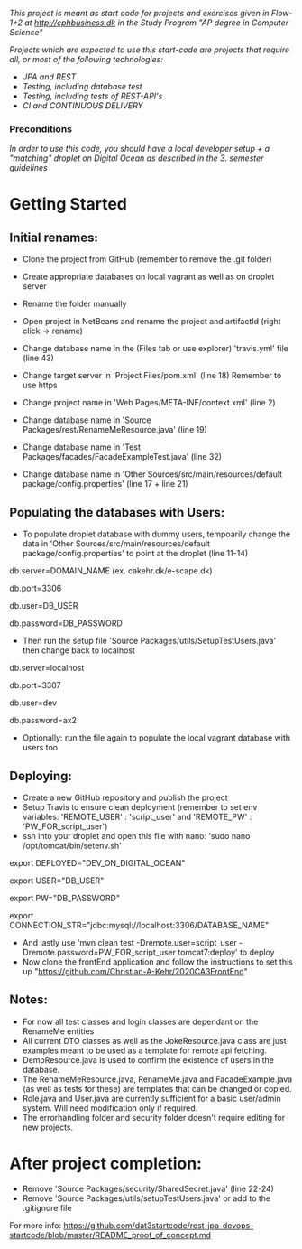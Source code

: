 *This project is meant as start code for projects and exercises given in Flow-1+2 at http://cphbusiness.dk in the Study Program "AP degree in Computer Science"*

*Projects which are expected to use this start-code are projects that require all, or most of the following technologies:*
 - *JPA and REST*
- *Testing, including database test*
- *Testing, including tests of REST-API's*
- *CI and CONTINUOUS DELIVERY*

### Preconditions
*In order to use this code, you should have a local developer setup + a "matching" droplet on Digital Ocean as described in the 3. semester guidelines* 
# Getting Started

## Initial renames:

- Clone the project from GitHub (remember to remove the .git folder)
- Create appropriate databases on local vagrant as well as on droplet server
- Rename the folder manually
- Open project in NetBeans and rename the project and artifactId (right click -> rename)

- Change database name in the (Files tab or use explorer) 'travis.yml' file (line 43)
- Change target server in 'Project Files/pom.xml' (line 18) Remember to use https
- Change project name in 'Web Pages/META-INF/context.xml' (line 2)
- Change database name in 'Source Packages/rest/RenameMeResource.java' (line 19)
- Change database name in 'Test Packages/facades/FacadeExampleTest.java' (line 32)
- Change database name in 'Other Sources/src/main/resources/default package/config.properties' (line 17 + line 21)


## Populating the databases with Users:

- To populate droplet database with dummy users, tempoarily change the data in 'Other Sources/src/main/resources/default package/config.properties'
to point at the droplet (line 11-14)

db.server=DOMAIN_NAME (ex. cakehr.dk/e-scape.dk)

db.port=3306

db.user=DB_USER

db.password=DB_PASSWORD

- Then run the setup file 'Source Packages/utils/SetupTestUsers.java' then change back to localhost

db.server=localhost

db.port=3307

db.user=dev

db.password=ax2

- Optionally: run the file again to populate the local vagrant database with users too


## Deploying:

- Create a new GitHub repository and publish the project
- Setup Travis to ensure clean deployment (remember to set env variables: 'REMOTE_USER' : 'script_user' and 'REMOTE_PW' : 'PW_FOR_script_user')
- ssh into your droplet and open this file with nano: 'sudo nano /opt/tomcat/bin/setenv.sh'

export DEPLOYED="DEV_ON_DIGITAL_OCEAN"

export USER="DB_USER"

export PW="DB_PASSWORD"

export CONNECTION_STR="jdbc:mysql://localhost:3306/DATABASE_NAME"

- And lastly use 'mvn clean test -Dremote.user=script_user -Dremote.password=PW_FOR_script_user tomcat7:deploy' to deploy
- Now clone the frontEnd application and follow the instructions to set this up "https://github.com/Christian-A-Kehr/2020CA3FrontEnd"


## Notes:

- For now all test classes and login classes are dependant on the RenameMe entities
- All current DTO classes as well as the JokeResource.java class are just examples meant to be used as a template for remote api fetching.
- DemoResource.java is used to confirm the existence of users in the database.
- The RenameMeResource.java, RenameMe.java and FacadeExample.java (as well as tests for these) are templates that can be changed or copied.
- Role.java and User.java are currently sufficient for a basic user/admin system. Will need modification only if required.
- The errorhandling folder and security folder doesn't require editing for new projects.


# After project completion:

- Remove 'Source Packages/security/SharedSecret.java' (line 22-24)
- Remove 'Source Packages/utils/setupTestUsers.java' or add to the .gitignore file

For more info: https://github.com/dat3startcode/rest-jpa-devops-startcode/blob/master/README_proof_of_concept.md